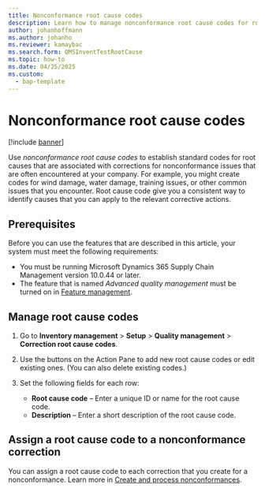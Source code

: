 ```yaml
---
title: Nonconformance root cause codes
description: Learn how to manage nonconformance root cause codes for root causes that are associated with corrections for nonconformance issues that are often encountered at your company.
author: johanhoffmann
ms.author: johanho
ms.reviewer: kamaybac
ms.search.form: QMSInventTestRootCause
ms.topic: how-to
ms.date: 04/25/2025
ms.custom: 
  - bap-template
---
```


# Nonconformance root cause codes

[!include [banner](../../includes/banner.md)]

Use *nonconformance root cause codes* to establish standard codes for root causes that are associated with corrections for nonconformance issues that are often encountered at your company. For example, you might create codes for wind damage, water damage, training issues, or other common issues that you encounter. Root cause code give you a consistent way to identify causes that you can apply to the relevant corrective actions.

## Prerequisites

Before you can use the features that are described in this article, your system must meet the following requirements:

- You must be running Microsoft Dynamics 365 Supply Chain Management version 10.0.44 or later.
- The feature that is named *Advanced quality management* must be turned on in [Feature management](../../fin-ops-core/fin-ops/get-started/feature-management/feature-management-overview.md).

## Manage root cause codes

1. Go to **Inventory management** \> **Setup** \> **Quality management** \> **Correction root cause codes**.
1. Use the buttons on the Action Pane to add new root cause codes or edit existing ones. (You can also delete existing codes.)
1. Set the following fields for each row:

    - **Root cause code** – Enter a unique ID or name for the root cause code.
    - **Description** – Enter a short description of the root cause code.

## Assign a root cause code to a nonconformance correction

You can assign a root cause code to each correction that you create for a nonconformance. Learn more in [Create and process nonconformances](tasks/create-process-non-conformance.md).

